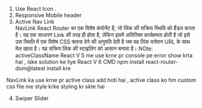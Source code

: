 1. Use React Icon .
2. Responsive Mobile header
3. Active Nav Link  
NavLink React Router का एक विशेष कंपोनेंट है, जो लिंक की सक्रिय स्थिति को हैंडल करता है। यह एक साधारण Link की तरह ही होता है, लेकिन इसमें अतिरिक्त कार्यक्षमता होती है जो इसे उस स्थिति में एक विशेष CSS क्लास देने की अनुमति देती है जब यह लिंक वर्तमान URL के साथ मेल खाता है। यह सक्रिय लिंक की स्टाइलिंग को आसान बनाता है।
NOte: activeClassName React V 5 me use krne pr console pe error show krta hai , iske solution ke liye React V 6 CMD npm install react-router-dom@latest
install kre

NavLink ka use krne pr active class add hoti hai , active class ko hm custom css file me style krke styling kr skte hai


4. Swiper Slider